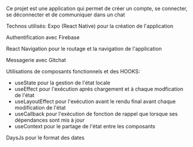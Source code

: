 Ce projet est une application qui permet de créer un compte, se connecter,
se déconnecter et de communiquer dans un chat

Technos utilisés:
Expo (React Native) pour la création de l'application

Authentification avec Firebase

React Navigation pour le routage et la navigation de l'application

Messagerie avec Gitchat

Utilisations de composants fonctionnels et des HOOKS:

- useState pour la gestion de l'état locale
- useEffect pour l'exécution aprés chargement et à chaque modfication de l'état
- useLayoutEffect pour l'exécution avant le rendu final avant chaque modification de l'état
- useCallback pour l'exécution de fonction de rappel que lorsque ses dépendances sont mis à jour
- useContext pour le partage de l'état entre les composants

DaysJs pour le format des dates
